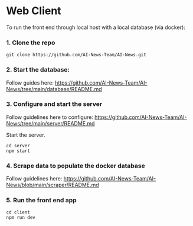 # Web Client

To run the front end through local host with a local database (via docker):

### 1. Clone the repo

```shell
git clone https://github.com/AI-News-Team/AI-News.git
```

### 2. Start the database:
Follow guides here: https://github.com/AI-News-Team/AI-News/tree/main/database/README.md

### 3. Configure and start the server
Follow guidelines here to configure:  https://github.com/AI-News-Team/AI-News/tree/main/server/README.md

Start the server.
```shell
cd server
npm start
```

### 4. Scrape data to populate the docker database
Follow guidelines here: https://github.com/AI-News-Team/AI-News/blob/main/scraper/README.md

### 5. Run the front end app
```shell
cd client
npm run dev
```
